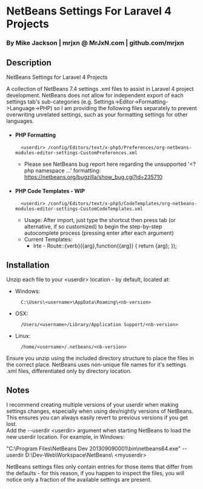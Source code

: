 # NetBeans Settings For Laravel 4 Projects 
### By Mike Jackson | mrjxn @ MrJxN.com | github.com/mrjxn
## Description

NetBeans Settings for Laravel 4 Projects

A collection of NetBeans 7.4 settings .xml files to assist in Laravel 4 project development. 
NetBeans does not allow for independent export of each settings tab's sub-categories (e.g. Settings->Editor->Formatting->Language->PHP) so I am providing the following files separately to prevent overwriting unrelated settings, such as your formatting settings for other languages.  

* #### PHP Formatting

        <userdir> /config/Editors/text/x-php5/Preferences/org-netbeans-modules-editor-settings-CustomPreferences.xml
    * Please see NetBeans bug report here regarding the unsupported '<?php namespace ...' formatting: https://netbeans.org/bugzilla/show_bug.cgi?id=235710

* #### PHP Code Templates - WIP

        <userdir> /config/Editors/text/x-php5/CodeTemplates/org-netbeans-modules-editor-settings-CustomCodeTemplates.xml
    * Usage: After import, just type the shortcut then press tab (or alternative, if so customized) to begin the step-by-step autocomplete process (pressing enter after each argument) 
    * Current Templates:
        * lrte - Route::{verb}({arg},function({arg}) { return {arg}; });

## Installation

Unzip each file to your \<userdir> location - by default, located at:

* Windows: 
    
        C:\Users\<username>\AppData\Roaming\<nb-version>

* OSX:  

        /Users/<username>/Library/Application Support/<nb-version>

* Linux: 

        /home/<username>/.netbeans/<nb-version>

Ensure you unzip using the included directory structure to place the files in the correct place. 
NetBeans uses non-unique file names for it's settings .xml files, differentiated only by directory location.

## Notes

I recommend creating multiple versions of your userdir when making settings changes, 
especially when using dev/nightly versions of NetBeans. This ensures you can always easily revert to previous versions if you get lost.  
Add the --userdir \<userdir> argument when starting NetBeans to load the new userdir location.  For example, in Windows:

"C:\Program Files\NetBeans Dev 201309090001\bin\netbeans64.exe" --userdir D:\Dev-Web\Workspace\NetBeans\ \<myuserdir>

NetBeans settings files only contain entries for those items that differ from the defaults - for this reason, if you happen to inspect the files, you will notice only a fraction of the available settings are present.